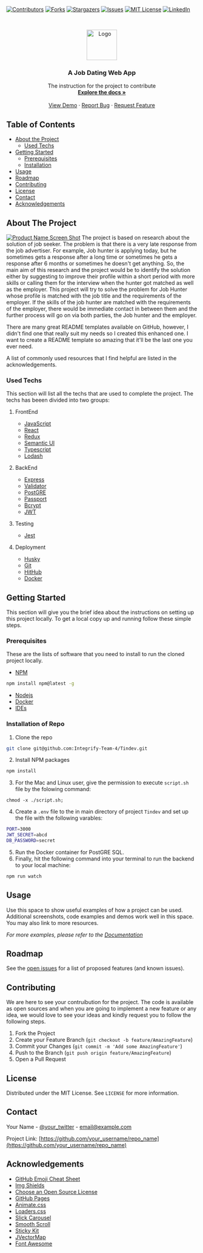 
[![Contributors][contributors-shield]][contributors-url]
[![Forks][forks-shield]][forks-url]
[![Stargazers][stars-shield]][stars-url]
[![Issues][issues-shield]][issues-url]
[![MIT License][license-shield]][license-url]
[![LinkedIn][linkedin-shield]][linkedin-url]

<br />
<p align="center">
  <a href="https://github.com/othneildrew/Best-README-Template">
    <img src="images/logo.png" alt="Logo" width="80" height="80">
  </a>

  <h3 align="center">A Job Dating Web App</h3>

  <p align="center">
    The instruction for the project to contribute
    <br />
    <a href="https://github.com/Integrify-Team-4/Tindev/blob/master/README.md"><strong>Explore the docs »</strong></a>
    <br />
    <br />
    <a href="https://github.com/Integrify-Team-4/Tindev/blob/master/README.md">View Demo</a>
    ·
    <a href="https://github.com/Integrify-Team-4/Tindev/issues">Report Bug</a>
    ·
    <a href="https://github.com/othneildrew/Best-README-Template/issues">Request Feature</a>
  </p>
</p>



<!-- TABLE OF CONTENTS -->
## Table of Contents

* [About the Project](#about-the-project)
  * [Used Techs](#used-techs)
* [Getting Started](#getting-started)
  * [Prerequisites](#prerequisites)
  * [Installation](#installation)
* [Usage](#usage)
* [Roadmap](#roadmap)
* [Contributing](#contributing)
* [License](#license)
* [Contact](#contact)
* [Acknowledgements](#acknowledgements)



<!-- ABOUT THE PROJECT -->
## About The Project

[![Product Name Screen Shot][product-screenshot]](https://example.com)
The project is based on research about the solution of job seeker.  The problem is that there is a very late response from the 
job advertiser. For example, Job hunter is applying today, but he sometimes gets a response after a long time or sometimes he gets
a response after 6 months  or sometimes he doesn't get anything. So, the main aim of this research and the project would be to identify
the solution either by suggesting to improve their profile within a short period with more skills or calling them for the interview when
the hunter got matched as well as the employer. This project will try to solve the problem for Job Hunter whose profile is matched with the
job title and the requirements of the employer. If the skills of the job hunter are matched with the requirements of the employer, 
there would be immediate contact in between them and the further process will go on via both parties, the Job hunter and the employer.

There are many great README templates available on GitHub, however, I didn't find one that really suit my needs so I created this enhanced one. I want to create a README template so amazing that it'll be the last one you ever need.

A list of commonly used resources that I find helpful are listed in the acknowledgements.

### Used Techs
This section will list all the techs that are used to complete the project. The techs has beeen divided into two groups: 
1. FrontEnd
    * [JavaScript](https://developer.mozilla.org/en-US/docs/Web/JavaScript)
    * [React](https://reactjs.org)
    * [Redux](https://react-redux.js.org/)
    * [Semantic UI](https://semantic-ui.com/)
    * [Typescript](https://www.typescriptlang.org/)
    * [Lodash](https://lodash.com/)

2. BackEnd
    * [Express](https://expressjs.com/)
    * [Validator](https://www.npmjs.com/package/validatorjs)
    * [PostGRE](https://www.postgresql.org/)
    * [Passport](https://www.npmjs.com/package/passport)
    * [Bcrypt](https://www.npmjs.com/package/bcrypt)
    * [JWT](https://jwt.io/)
3. Testing
    * [Jest](https://jestjs.io/)
4. Deployment
    * [Husky](https://www.npmjs.com/package/husky)
    * [Git](https://git-scm.com/)
    * [HitHub](https://github.com)
    * [Docker](https://www.docker.com)

<!-- GETTING STARTED -->
## Getting Started
This section will give you the brief idea about the instructions on setting up this project locally. 
To get a local copy up and running follow these simple steps.

### Prerequisites
These are the lists of software that you need to install to run the cloned project locally.
* [NPM](https://www.npmjs.com/)
```sh
npm install npm@latest -g
```
* [Nodejs](https://nodejs.org/en/)
* [Docker](https://docker.com)
* [IDEs](https://code.visualstudio.com/)


### Installation of Repo


1. Clone the repo
```sh
git clone git@github.com:Integrify-Team-4/Tindev.git
```
2. Install NPM packages
```sh
npm install
```
3. For the Mac and Linux user, give the permission to execute `script.sh` file by the folowing command: 
```JS
chmod -x ./script.sh;
```
4. Create a `.env` file to the in main directory of project `Tindev` and set up the file with the following varables:
```sh
PORT=3000
JWT_SECRET=abcd
DB_PASSWORD=secret
```
5. Run the Docker container for PostGRE SQL.
6. Finally, hit the following command into your terminal to run the backend to your local machine:
```sh 
npm run watch
```



<!-- USAGE EXAMPLES -->
## Usage

Use this space to show useful examples of how a project can be used. Additional screenshots, code examples and demos work well in this space. You may also link to more resources.

_For more examples, please refer to the [Documentation](https://example.com)_



<!-- ROADMAP -->
## Roadmap

See the [open issues](https://github.com/Integrify-Team-4/Tindev/issues) for a list of proposed features (and known issues).



<!-- CONTRIBUTING -->
## Contributing

We are here to see your contruíbution for the project. The code is available as open sources and when you are going to implement a new feature or any idea, we would love to see your ideas and kindly request you to follow the following steps.

1. Fork the Project
2. Create your Feature Branch (`git checkout -b feature/AmazingFeature`)
3. Commit your Changes (`git commit -m 'Add some AmazingFeature'`)
4. Push to the Branch (`git push origin feature/AmazingFeature`)
5. Open a Pull Request



<!-- LICENSE -->
## License

Distributed under the MIT License. See `LICENSE` for more information.



<!-- CONTACT -->
## Contact

Your Name - [@your_twitter](https://twitter.com/your_username) - email@example.com

Project Link: [https://github.com/your_username/repo_name](https://github.com/your_username/repo_name)



<!-- ACKNOWLEDGEMENTS -->
## Acknowledgements
* [GitHub Emoji Cheat Sheet](https://www.webpagefx.com/tools/emoji-cheat-sheet)
* [Img Shields](https://shields.io)
* [Choose an Open Source License](https://choosealicense.com)
* [GitHub Pages](https://pages.github.com)
* [Animate.css](https://daneden.github.io/animate.css)
* [Loaders.css](https://connoratherton.com/loaders)
* [Slick Carousel](https://kenwheeler.github.io/slick)
* [Smooth Scroll](https://github.com/cferdinandi/smooth-scroll)
* [Sticky Kit](http://leafo.net/sticky-kit)
* [JVectorMap](http://jvectormap.com)
* [Font Awesome](https://fontawesome.com)





<!-- MARKDOWN LINKS & IMAGES -->
<!-- https://www.markdownguide.org/basic-syntax/#reference-style-links -->
[contributors-shield]: https://img.shields.io/github/contributors/othneildrew/Best-README-Template.svg?style=flat-square
[contributors-url]: https://github.com/othneildrew/Best-README-Template/graphs/contributors
[forks-shield]: https://img.shields.io/github/forks/othneildrew/Best-README-Template.svg?style=flat-square
[forks-url]: https://github.com/othneildrew/Best-README-Template/network/members
[stars-shield]: https://img.shields.io/github/stars/othneildrew/Best-README-Template.svg?style=flat-square
[stars-url]: https://github.com/othneildrew/Best-README-Template/stargazers
[issues-shield]: https://img.shields.io/github/issues/othneildrew/Best-README-Template.svg?style=flat-square
[issues-url]: https://github.com/othneildrew/Best-README-Template/issues
[license-shield]: https://img.shields.io/github/license/othneildrew/Best-README-Template.svg?style=flat-square
[license-url]: https://github.com/othneildrew/Best-README-Template/blob/master/LICENSE.txt
[linkedin-shield]: https://img.shields.io/badge/-LinkedIn-black.svg?style=flat-square&logo=linkedin&colorB=555
[linkedin-url]: https://linkedin.com/in/othneildrew
[product-screenshot]: images/screenshot.png
